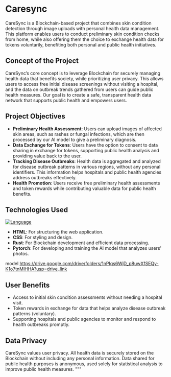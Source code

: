 # Caresync
CareSync is a Blockchain-based project that combines skin condition detection through image uploads with personal health data management. This platform enables users to conduct preliminary skin condition checks from home, while also offering them the choice to exchange health data for tokens voluntarily, benefiting both personal and public health initiatives.

## Concept of the Project

CareSync’s core concept is to leverage Blockchain for securely managing health data that benefits society, while prioritizing user privacy. This allows users to access free initial disease screenings without visiting a hospital, and the data on outbreak trends gathered from users can guide public health measures. Our goal is to create a safe, transparent health data network that supports public health and empowers users.

## Project Objectives

- **Preliminary Health Assessment**: Users can upload images of affected skin areas, such as rashes or fungal infections, which are then processed by our AI model to give a preliminary diagnosis.
- **Data Exchange for Tokens**: Users have the option to consent to data sharing in exchange for tokens, supporting public health analysis and providing value back to the user.
- **Tracking Disease Outbreaks**: Health data is aggregated and analyzed for disease outbreak patterns in various regions, without any personal identifiers. This information helps hospitals and public health agencies address outbreaks effectively.
- **Health Promotion**: Users receive free preliminary health assessments and token rewards while contributing valuable data for public health benefits.

## Technologies Used
[![Language](https://skillicons.dev/icons?i=html,css,rust,pytorch)](https://skillicons.dev)

- **HTML**: For structuring the web application.
- **CSS**: For styling and design.
- **Rust**: For Blockchain development and efficient data processing.
- **Pytorch**: For developing and training the AI model that analyzes users' photos.

model
https://drive.google.com/drive/folders/1nPIqs6WjD_p8uwXfSEQy-K1o7tnMlHHA?usp=drive_link

## User Benefits

- Access to initial skin condition assessments without needing a hospital visit.
- Token rewards in exchange for data that helps analyze disease outbreak patterns (voluntary).
- Supporting hospitals and public agencies to monitor and respond to health outbreaks promptly.

## Data Privacy

CareSync values user privacy. All health data is securely stored on the Blockchain without including any personal information. Data shared for public health purposes is anonymous, used solely for statistical analysis to improve public health measures.
"""

